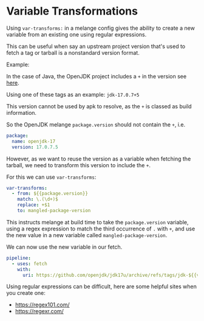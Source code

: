 # Variable Transformations

Using `var-transforms:` in a melange config gives the ability to create a new variable from an existing one using regular expressions.

This can be useful when say an upstream project version that's used to fetch a tag or tarball is a nonstandard version format.

Example:

In the case of Java, the OpenJDK project includes a `+` in the version see [here](https://github.com/openjdk/jdk17u/tags).

Using one of these tags as an example: `jdk-17.0.7+5`

This version cannot be used by apk to resolve, as the `+` is classed as build information.

So the OpenJDK melange `package.version` should not contain the `+`, i.e.

```yaml
package:
  name: openjdk-17
  version: 17.0.7.5
```

However, as we want to reuse the version as a variable when fetching the tarball, we need to transform this version to include the `+`.

For this we can use `var-transforms`:

```yaml
var-transforms:
  - from: ${{package.version}}
    match: \.(\d+)$
    replace: +$1
    to: mangled-package-version

```

This instructs melange at build time to take the `package.version` variable, using a regex expression to match the third occurrence of `.` with `+`, and use the new value in a new variable called `mangled-package-version`.

We can now use the new variable in our fetch.

```yaml
pipeline:
  - uses: fetch
    with:
      uri: https://github.com/openjdk/jdk17u/archive/refs/tags/jdk-${{vars.mangled-package-version}}.tar.gz
```

Using regular expressions can be difficult, here are some helpful sites when you create one:

 - https://regex101.com/
 - https://regexr.com/
